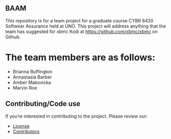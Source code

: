 ## BAAM 
This repository is for a team project for a graduate course CYBR 8420 Softwear Assurance held at UNO. This project will address anything that the team has suggested for xbmc Kodi at https://github.com/xbmc/xbmc on Github.

# The team members are as follows:
- Brianna Buffington
- Annastasia Barber
- Amber Makovicka
- Marvin Roe

## Contributing/Code use
If you’re interested in contributing to the project. 
Please review our: 
- [License](#license)
- [Contributors](#contributors)

